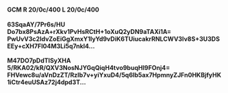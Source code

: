 #### GCM R 20/0c/400 L 20/0c/400
**63SqaAY/7Pr6s/HU**<br/>**Do7bx8PsAzA+rXkv1PvHsRCtH+1oXuQ2yDN9aTAXi1A=**<br/>**PwUvV3c2ldvZoEiGgXmxY1lyYd9vDiK6TUiucakrRNLCWV3Iv8S+3U3DSEEy+cXH7FI04M3Li5q7nkl4...**<br/><br/>
**M47DO7pDdTlSyXHA**<br/>**5/RKA02/kR/QXV3NosNJYGqQiqH4tvo9buqHI9FOnj4=**<br/>**FHVewc8u/aVnDzZT/RzIb7v+yiYxuD4/5q6Ib5ax7HpmnyZJFn0HKBjfyHK1iCtr4euUSAz72j4dpd3T...**